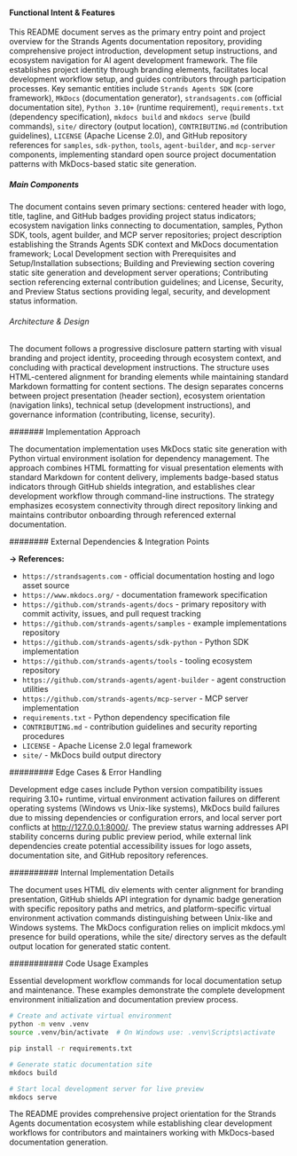 <!-- CACHE_METADATA_START -->
<!-- Source File: {PROJECT_ROOT}/.knowledge/git-clones/strands_docs/README.md -->
<!-- Cached On: 2025-07-09T01:53:55.929510 -->
<!-- Source Modified: 2025-06-30T17:19:22.664174 -->
<!-- Cache Version: 1.0 -->
<!-- CACHE_METADATA_END -->

#### Functional Intent & Features

This README document serves as the primary entry point and project overview for the Strands Agents documentation repository, providing comprehensive project introduction, development setup instructions, and ecosystem navigation for AI agent development framework. The file establishes project identity through branding elements, facilitates local development workflow setup, and guides contributors through participation processes. Key semantic entities include `Strands Agents SDK` (core framework), `MkDocs` (documentation generator), `strandsagents.com` (official documentation site), `Python 3.10+` (runtime requirement), `requirements.txt` (dependency specification), `mkdocs build` and `mkdocs serve` (build commands), `site/` directory (output location), `CONTRIBUTING.md` (contribution guidelines), `LICENSE` (Apache License 2.0), and GitHub repository references for `samples`, `sdk-python`, `tools`, `agent-builder`, and `mcp-server` components, implementing standard open source project documentation patterns with MkDocs-based static site generation.

##### Main Components

The document contains seven primary sections: centered header with logo, title, tagline, and GitHub badges providing project status indicators; ecosystem navigation links connecting to documentation, samples, Python SDK, tools, agent builder, and MCP server repositories; project description establishing the Strands Agents SDK context and MkDocs documentation framework; Local Development section with Prerequisites and Setup/Installation subsections; Building and Previewing section covering static site generation and development server operations; Contributing section referencing external contribution guidelines; and License, Security, and Preview Status sections providing legal, security, and development status information.

###### Architecture & Design

The document follows a progressive disclosure pattern starting with visual branding and project identity, proceeding through ecosystem context, and concluding with practical development instructions. The structure uses HTML-centered alignment for branding elements while maintaining standard Markdown formatting for content sections. The design separates concerns between project presentation (header section), ecosystem orientation (navigation links), technical setup (development instructions), and governance information (contributing, license, security).

####### Implementation Approach

The documentation implementation uses MkDocs static site generation with Python virtual environment isolation for dependency management. The approach combines HTML formatting for visual presentation elements with standard Markdown for content delivery, implements badge-based status indicators through GitHub shields integration, and establishes clear development workflow through command-line instructions. The strategy emphasizes ecosystem connectivity through direct repository linking and maintains contributor onboarding through referenced external documentation.

######## External Dependencies & Integration Points

**→ References:**
- `https://strandsagents.com` - official documentation hosting and logo asset source
- `https://www.mkdocs.org/` - documentation framework specification
- `https://github.com/strands-agents/docs` - primary repository with commit activity, issues, and pull request tracking
- `https://github.com/strands-agents/samples` - example implementations repository
- `https://github.com/strands-agents/sdk-python` - Python SDK implementation
- `https://github.com/strands-agents/tools` - tooling ecosystem repository
- `https://github.com/strands-agents/agent-builder` - agent construction utilities
- `https://github.com/strands-agents/mcp-server` - MCP server implementation
- `requirements.txt` - Python dependency specification file
- `CONTRIBUTING.md` - contribution guidelines and security reporting procedures
- `LICENSE` - Apache License 2.0 legal framework
- `site/` - MkDocs build output directory

######### Edge Cases & Error Handling

Development edge cases include Python version compatibility issues requiring 3.10+ runtime, virtual environment activation failures on different operating systems (Windows vs Unix-like systems), MkDocs build failures due to missing dependencies or configuration errors, and local server port conflicts at http://127.0.0.1:8000/. The preview status warning addresses API stability concerns during public preview period, while external link dependencies create potential accessibility issues for logo assets, documentation site, and GitHub repository references.

########## Internal Implementation Details

The document uses HTML div elements with center alignment for branding presentation, GitHub shields API integration for dynamic badge generation with specific repository paths and metrics, and platform-specific virtual environment activation commands distinguishing between Unix-like and Windows systems. The MkDocs configuration relies on implicit mkdocs.yml presence for build operations, while the site/ directory serves as the default output location for generated static content.

########### Code Usage Examples

Essential development workflow commands for local documentation setup and maintenance. These examples demonstrate the complete development environment initialization and documentation preview process.

```bash
# Create and activate virtual environment
python -m venv .venv
source .venv/bin/activate  # On Windows use: .venv\Scripts\activate

pip install -r requirements.txt
```

```bash
# Generate static documentation site
mkdocs build
```

```bash
# Start local development server for live preview
mkdocs serve
```

The README provides comprehensive project orientation for the Strands Agents documentation ecosystem while establishing clear development workflows for contributors and maintainers working with MkDocs-based documentation generation.